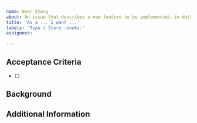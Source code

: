 ```yaml
---
name: User Story
about: An issue that describes a new feature to be implemented, in detail.
title: 'As a ... I want ...'
labels: 'Type | Story :books:'
assignees: ''

---
```


<!-- This Template is intended for project maintainers. Please file your issue under "Bug Report" or "Feature Request" -->

## Acceptance Criteria
<!-- A task list that should be fullfilled by the resolving PR. Items may be checked off as implemented. -->
- [ ] 

## Background
<!-- Further explaination for why this issue exists. -->

## Additional Information
<!-- Supplementary information such as relevant API documentation or implementation notes -->

